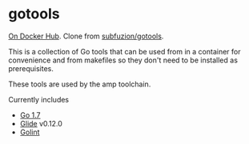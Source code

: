 # gotools

[On Docker Hub](https://hub.docker.com/r/subfuzion/gotools). Clone from [subfuzion/gotools](https://github.com/subfuzion/docker-gotools).

This is a collection of Go tools that can be used from in a container for convenience
and from makefiles so they don't need to be installed as prerequisites.

These tools are used by the amp toolchain.

Currently includes

* [Go 1.7](https://hub.docker.com/_/golang/)
* [Glide](https://glide.sh/) v0.12.0
* [Golint](https://github.com/golang/lint)
